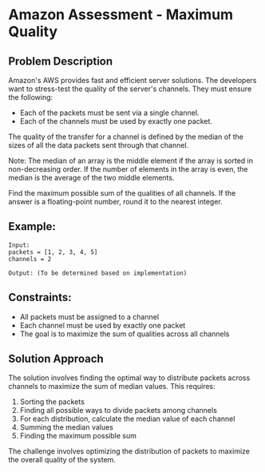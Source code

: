 # Amazon Assessment - Maximum Quality

## Problem Description
Amazon's AWS provides fast and efficient server solutions. The developers want to stress-test the quality of the server's channels. They must ensure the following:

- Each of the packets must be sent via a single channel.
- Each of the channels must be used by exactly one packet.

The quality of the transfer for a channel is defined by the median of the sizes of all the data packets sent through that channel.

Note: The median of an array is the middle element if the array is sorted in non-decreasing order. If the number of elements in the array is even, the median is the average of the two middle elements.

Find the maximum possible sum of the qualities of all channels. If the answer is a floating-point number, round it to the nearest integer.

## Example:
```
Input:
packets = [1, 2, 3, 4, 5]
channels = 2

Output: (To be determined based on implementation)
```

## Constraints:
- All packets must be assigned to a channel
- Each channel must be used by exactly one packet
- The goal is to maximize the sum of qualities across all channels

## Solution Approach
The solution involves finding the optimal way to distribute packets across channels to maximize the sum of median values. This requires:

1. Sorting the packets
2. Finding all possible ways to divide packets among channels
3. For each distribution, calculate the median value of each channel
4. Summing the median values
5. Finding the maximum possible sum

The challenge involves optimizing the distribution of packets to maximize the overall quality of the system.